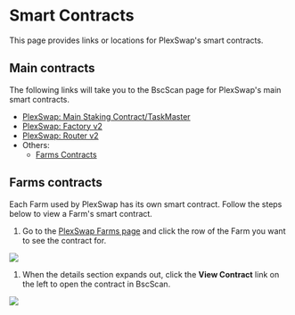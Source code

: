 # Smart Contracts

This page provides links or locations for PlexSwap's smart contracts.

## Main contracts

The following links will take you to the BscScan page for PlexSwap's main smart contracts.

* [PlexSwap: Main Staking Contract/TaskMaster](https://bscscan.com/address/0x73feaa1ee314f8c655e354234017be2193c9e24e)
* [PlexSwap: Factory v2](https://bscscan.com/address/0xca143ce32fe78f1f7019d7d551a6402fc5350c73)
* [PlexSwap: Router v2](https://bscscan.com/address/0x10ed43c718714eb63d5aa57b78b54704e256024e)
* Others:
  * [Farms Contracts](./#farms-contracts)

## Farms contracts

Each Farm used by PlexSwap has its own smart contract. Follow the steps below to view a Farm's smart contract.

1. Go to the [PlexSwap Farms page](https://swap.plexfinance.us/farms) and click the row of the Farm you want to see the contract for.

![](../../.gitbook/assets/image%20\(126\).png)

1. When the details section expands out, click the **View Contract** link on the left to open the contract in BscScan.

![](../../.gitbook/assets/image%20\(127\).png)
